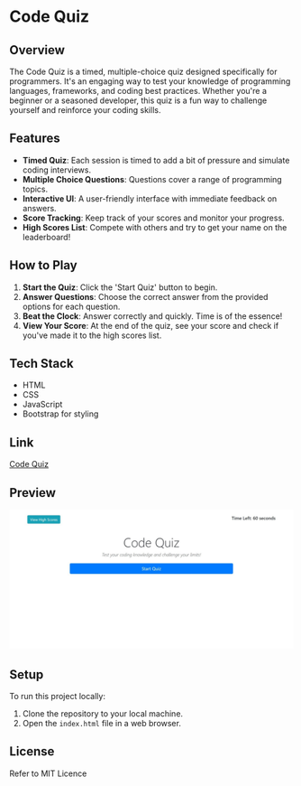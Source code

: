 # Code Quiz

## Overview
The Code Quiz is a timed, multiple-choice quiz designed specifically for programmers. It's an engaging way to test your knowledge of programming languages, frameworks, and coding best practices. Whether you're a beginner or a seasoned developer, this quiz is a fun way to challenge yourself and reinforce your coding skills.

## Features
- **Timed Quiz**: Each session is timed to add a bit of pressure and simulate coding interviews.
- **Multiple Choice Questions**: Questions cover a range of programming topics.
- **Interactive UI**: A user-friendly interface with immediate feedback on answers.
- **Score Tracking**: Keep track of your scores and monitor your progress.
- **High Scores List**: Compete with others and try to get your name on the leaderboard!

## How to Play
1. **Start the Quiz**: Click the 'Start Quiz' button to begin.
2. **Answer Questions**: Choose the correct answer from the provided options for each question.
3. **Beat the Clock**: Answer correctly and quickly. Time is of the essence!
4. **View Your Score**: At the end of the quiz, see your score and check if you've made it to the high scores list.

## Tech Stack
- HTML
- CSS
- JavaScript
- Bootstrap for styling

## Link
[Code Quiz](https://robertsolorzano.github.io/Code-Quiz/)

## Preview

![](assets/images/preview2.jpeg)

## Setup
To run this project locally:
1. Clone the repository to your local machine.
2. Open the `index.html` file in a web browser.

## License
Refer to MIT Licence 

